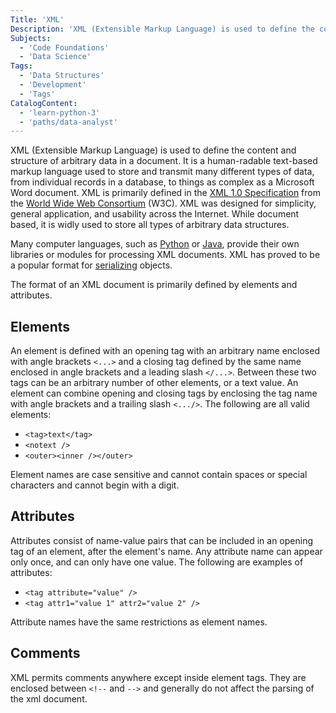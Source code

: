 ```yaml
---
Title: 'XML'
Description: 'XML (Extensible Markup Language) is used to define the content and structure of data in a document.'
Subjects:
  - 'Code Foundations'
  - 'Data Science'
Tags:
  - 'Data Structures'
  - 'Development'
  - 'Tags'
CatalogContent:
  - 'learn-python-3'
  - 'paths/data-analyst'
---
```


XML (Extensible Markup Language) is used to define the content and structure of arbitrary data in a document. It is a human-radable text-based markup language used to store and transmit many different types of data, from individual records in a database, to things as complex as a Microsoft Word document. XML is primarily defined in the [XML 1.0 Specification](http://www.w3.org/TR/REC-xml) from the [World Wide Web Consortium](https://www.w3.org/standards/) (W3C). XML was designed for simplicity, general application, and usability across the Internet. While document based, it is widly used to store all types of arbitrary data structures.

Many computer languages, such as [Python](https://www.codecademy.com/resources/docs/python) or [Java](https://www.codecademy.com/resources/docs/java), provide their own libraries or modules for processing XML documents. XML has proved to be a popular format for [serializing](https://www.codecademy.com/resources/docs/general/serialization) objects.

The format of an XML document is primarily defined by elements and attributes. 

## Elements

An element is defined with an opening tag with an arbitrary name enclosed with angle brackets `<...>` and a closing tag defined by the same name enclosed in angle brackets and a leading slash `</...>`. Between these two tags can be an arbitrary number of other elements, or a text value. An element can combine opening and closing tags by enclosing the tag name with angle brackets and a trailing slash `<.../>`. The following are all valid elements:

- `<tag>text</tag>`
- `<notext />`
- `<outer><inner /></outer>`

Element names are case sensitive and cannot contain spaces or special characters and cannot begin with a digit.

## Attributes

Attributes consist of name-value pairs that can be included in an opening tag of an element, after the element's name. Any attribute name can appear only once, and can only have one value. The following are examples of attributes:

- `<tag attribute="value" />`
- `<tag attr1="value 1" attr2="value 2" />`

Attribute names have the same restrictions as element names.

## Comments

XML permits comments anywhere except inside element tags. They are enclosed between `<!--` and `-->` and generally do not affect the parsing of the xml document.

